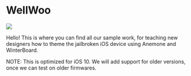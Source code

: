 # WellWoo
<img src="https://i.imgur.com/tGCNGVN.jpg">
<p>Hello! This is where you can find all our sample work, for teaching new designers how to theme the jailbroken iOS device using Anemone and WinterBoard.</p>

<p>NOTE: This is optimized for iOS 10. We will add support for older versions, once we can test on older firmwares.</p>